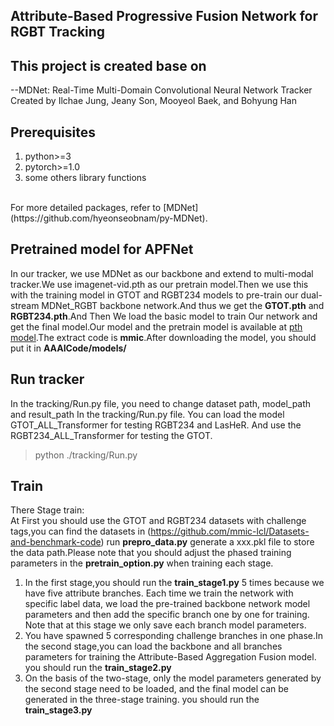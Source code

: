 ## Attribute-Based Progressive Fusion Network for RGBT Tracking<br>
## This project is created base on<br>
--MDNet: Real-Time Multi-Domain Convolutional Neural Network Tracker Created by Ilchae Jung, Jeany Son, Mooyeol Baek, and Bohyung Han
## Prerequisites<br>
<ol>
  <li> python>=3 </li>	
  <li> pytorch>=1.0 </li>	
  <li> some others library functions </li>	
</ol>
<br>
For more detailed packages, refer to [MDNet](https://github.com/hyeonseobnam/py-MDNet).<br> 

## Pretrained model for APFNet<br>
In our tracker, we use MDNet as our backbone and extend to multi-modal tracker.We use imagenet-vid.pth as our pretrain model.Then we use this with the training model in GTOT and RGBT234 models to pre-train our dual-stream MDNet_RGBT backbone network.And thus we get the **GTOT.pth** and **RGBT234.pth**.And Then We load the basic model to
train Our network and get the final model.Our model and the pretrain model is available at [pth model](https://pan.baidu.com/s/1UmbO7QSt41d4hed4CcTJTg).The extract code is **mmic**.After downloading the model, you should put it in **AAAICode/models/**<br>

## Run tracker<br>
In the tracking/Run.py file, you need to change dataset path, model_path and result_path In the tracking/Run.py file. You can load the model GTOT_ALL_Transformer for testing RGBT234 and LasHeR. And use the RGBT234_ALL_Transformer for testing the GTOT.<br>
> python ./tracking/Run.py 

## Train<br>
There Stage train:<br>
At First you should use the GTOT and RGBT234 datasets with challenge tags,you can find the datasets in (https://github.com/mmic-lcl/Datasets-and-benchmark-code) run **prepro_data.py** generate a xxx.pkl file to store the data path.Please note that you should adjust the phased training parameters in the **pretrain_option.py** when training each stage.
<ol>
  <li> In the first stage,you should run the <b>train_stage1.py</b> 5 times because we have five attribute branches. Each time we train the network with specific label data,  we load the pre-trained backbone network model parameters and then add the specific branch one by one for training. Note that at this stage we only save each branch model parameters. </li>	
  <li> You have spawned 5 corresponding challenge branches in one phase.In the second stage,you can load the backbone and all branches parameters for training the Attribute-Based Aggregation Fusion model. you should run the <b>train_stage2.py</b> </li>	
  <li> On the basis of the two-stage, only the model parameters generated by the second stage need to be loaded, and the final model can be generated in the three-stage training. you should run the <b>train_stage3.py</b></li>	
</ol>
